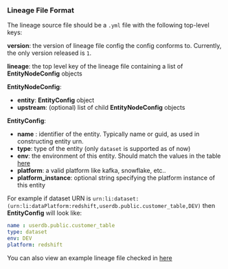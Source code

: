 ### Lineage File Format

The lineage source file should be a `.yml` file with the following top-level keys:

**version**: the version of lineage file config the config conforms to. Currently, the only version released
is `1`.

**lineage**: the top level key of the lineage file containing a list of **EntityNodeConfig** objects

**EntityNodeConfig**:

- **entity**: **EntityConfig** object
- **upstream**: (optional) list of child **EntityNodeConfig** objects

**EntityConfig**:

- **name** : identifier of the entity. Typically name or guid, as used in constructing entity urn.
- **type**: type of the entity (only `dataset` is supported as of now)
- **env**: the environment of this entity. Should match the values in the
  table [here](https://datahubproject.io/docs/graphql/enums/#fabrictype)
- **platform**: a valid platform like kafka, snowflake, etc..
- **platform_instance**: optional string specifying the platform instance of this entity

For example if dataset URN is `urn:li:dataset:(urn:li:dataPlatform:redshift,userdb.public.customer_table,DEV)` then **EntityConfig** will look like:
  ```yml
  name : userdb.public.customer_table
  type: dataset
  env: DEV
  platform: redshift
  ```

You can also view an example lineage file checked in [here](../../../../metadata-ingestion/examples/bootstrap_data/file_lineage.yml)
